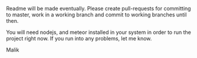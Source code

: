 Readme will be made eventually.  Please create pull-requests for committing to master, work in a working branch and commit to working branches until then.

You will need nodejs, and meteor installed in your system in order to run the project right now. If you run into any problems, let me know.

Malik